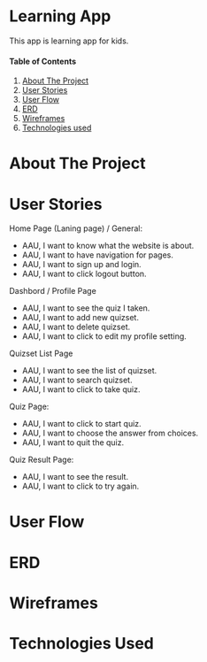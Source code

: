 
# Learning App
This app is learning app for kids.

#### Table of Contents  
1. [About The Project](#about-the-project)
2. [User Stories](#user-stories)
3. [User Flow](#user-flow)
4. [ERD](#erd)
5. [Wireframes](#wireframes)
6. [Technologies used](#technologies-used)

# About The Project  


# User Stories
Home Page (Laning page) / General:
- AAU, I want to know what the website is about.  
- AAU, I want to have navigation for pages.  
- AAU, I want to sign up and login. 
- AAU, I want to click logout button. 

Dashbord / Profile Page
- AAU, I want to see the quiz I taken.
- AAU, I want to add new quizset.
- AAU, I want to delete quizset.
- AAU, I want to click to edit my profile setting.

Quizset List Page
- AAU, I want to see the list of quizset. 
- AAU, I want to search quizset.
- AAU, I want to click to take quiz.

Quiz Page:
- AAU, I want to click to start quiz.
- AAU, I want to choose the answer from choices.
- AAU, I want to quit the quiz.

Quiz Result Page:  
- AAU, I want to see the result.
- AAU, I want to click to try again.
 

# User Flow
 

# ERD


# Wireframes


# Technologies Used
